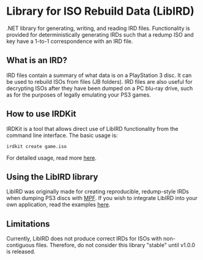 # Library for ISO Rebuild Data (LibIRD)

.NET library for generating, writing, and reading IRD files. Functionality is provided for deterministically generating IRDs such that a redump ISO and key have a 1-to-1 correspondence with an IRD file.

## What is an IRD?

IRD files contain a summary of what data is on a PlayStation 3 disc. It can be used to rebuild ISOs from files (JB folders). IRD files are also useful for decrypting ISOs after they have been dumped on a PC blu-ray drive, such as for the purposes of legally emulating your PS3 games.

## How to use IRDKit

IRDKit is a tool that allows direct use of LibIRD functionality from the command line interface. The basic usage is:
```
irdkit create game.iso
```
For detailed usage, read more [here](IRDKit).

## Using the LibIRD library

LibIRD was originally made for creating reproducible, redump-style IRDs when dumping PS3 discs with [MPF](https://github.com/SabreTools/MPF). If you wish to integrate LibIRD into your own application, read the examples [here](LibIRD).

## Limitations

Currently, LibIRD does not produce correct IRDs for ISOs with non-contiguous files. Therefore, do not consider this library "stable" until v1.0.0 is released.